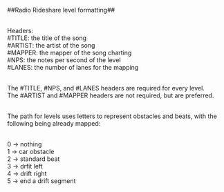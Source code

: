 ##Radio Rideshare level formatting##<br /><br />

Headers:<br />
#TITLE: the title of the song<br />
#ARTIST: the artist of the song<br />
#MAPPER: the mapper of the song charting<br />
#NPS: the notes per second of the level<br />
#LANES: the number of lanes for the mapping<br /><br />

The #TITLE, #NPS, and #LANES headers are required for every level.<br />
The #ARTIST and #MAPPER headers are not required, but are preferred.<br /><br />

The path for levels uses letters to represent obstacles and beats, with the following being already mapped:<br /><br />

0 -> nothing<br />
1 -> car obstacle<br />
2 -> standard beat<br />
3 -> drfit left<br />
4 -> drift right<br />
5 -> end a drift segment<br />
